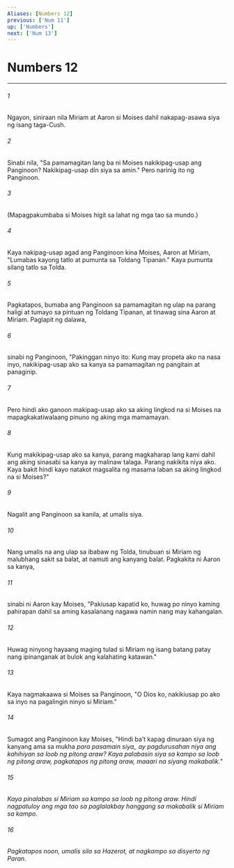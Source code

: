 ```yaml
---
Aliases: [Numbers 12]
previous: ['Num 11']
up: ['Numbers']
next: ['Num 13']
---
```

# Numbers 12

***






















###### 1 










Ngayon, siniraan nila Miriam at Aaron si Moises dahil nakapag-asawa siya ng isang taga-Cush. 





















###### 2 










Sinabi nila, "Sa pamamagitan lang ba ni Moises nakikipag-usap ang Panginoon? Nakikipag-usap din siya sa amin." Pero narinig ito ng Panginoon. 





















###### 3 










(Mapagpakumbaba si Moises higit sa lahat ng mga tao sa mundo.) 





















###### 4 










Kaya nakipag-usap agad ang Panginoon kina Moises, Aaron at Miriam, "Lumabas kayong tatlo at pumunta sa Toldang Tipanan." Kaya pumunta silang tatlo sa Tolda. 





















###### 5 










Pagkatapos, bumaba ang Panginoon sa pamamagitan ng ulap na parang haligi at tumayo sa pintuan ng Toldang Tipanan, at tinawag sina Aaron at Miriam. Paglapit ng dalawa, 





















###### 6 










sinabi ng Panginoon, "Pakinggan ninyo ito: Kung may propeta ako na nasa inyo, nakikipag-usap ako sa kanya sa pamamagitan ng pangitain at panaginip. 





















###### 7 










Pero hindi ako ganoon makipag-usap ako sa aking lingkod na si Moises na mapagkakatiwalaang pinuno ng aking mga mamamayan. 





















###### 8 










Kung makikipag-usap ako sa kanya, parang magkaharap lang kami dahil ang aking sinasabi sa kanya ay malinaw talaga. Parang nakikita niya ako. Kaya bakit hindi kayo natakot magsalita ng masama laban sa aking lingkod na si Moises?" 





















###### 9 










Nagalit ang Panginoon sa kanila, at umalis siya. 





















###### 10 










Nang umalis na ang ulap sa ibabaw ng Tolda, tinubuan si Miriam ng malubhang sakit sa balat, at namuti ang kanyang balat. Pagkakita ni Aaron sa kanya, 





















###### 11 










sinabi ni Aaron kay Moises, "Pakiusap kapatid ko, huwag po ninyo kaming pahirapan dahil sa aming kasalanang nagawa namin nang may kahangalan. 





















###### 12 










Huwag ninyong hayaang maging tulad si Miriam ng isang batang patay nang ipinanganak at bulok ang kalahating katawan." 





















###### 13 










Kaya nagmakaawa si Moises sa Panginoon, "O Dios ko, nakikiusap po ako sa inyo na pagalingin ninyo si Miriam." 





















###### 14 










Sumagot ang Panginoon kay Moises, "Hindi baʼt kapag dinuraan siya ng kanyang ama sa mukha <i class="trans-change">para pasamain siya_ ay pagdurusahan niya ang kahihiyan sa loob ng pitong araw? Kaya palabasin siya sa kampo sa loob ng pitong araw, pagkatapos ng pitong araw, maaari na siyang makabalik." 





















###### 15 










Kaya pinalabas si Miriam sa kampo sa loob ng pitong araw. Hindi nagpatuloy ang mga tao sa paglalakbay hanggang sa makabalik si Miriam sa kampo. 





















###### 16 










Pagkatapos noon, umalis sila sa Hazerot, at nagkampo sa disyerto ng Paran.
